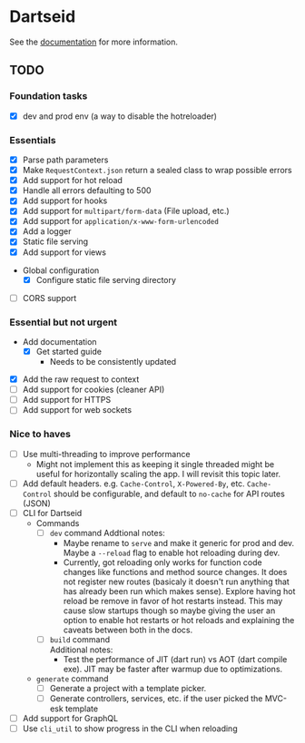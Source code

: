 # Dartseid

See the [documentation](https://dartseid.ex3.dev) for more information.

## TODO

### Foundation tasks

- [x] dev and prod env (a way to disable the hotreloader)

### Essentials

- [x] Parse path parameters
- [x] Make `RequestContext.json` return a sealed class to wrap possible errors
- [x] Add support for hot reload
- [x] Handle all errors defaulting to 500
- [x] Add support for hooks
- [x] Add support for `multipart/form-data` (File upload, etc.)
- [x] Add support for `application/x-www-form-urlencoded`
- [x] Add a logger
- [x] Static file serving
- [x] Add support for views
- Global configuration
    - [x] Configure static file serving directory
- [ ] CORS support

### Essential but not urgent

- Add documentation
    - [x] Get started guide
        - Needs to be consistently updated
- [x] Add the raw request to context
- [ ] Add support for cookies (cleaner API)
- [ ] Add support for HTTPS
- [ ] Add support for web sockets

### Nice to haves

- [ ] Use multi-threading to improve performance
    - Might not implement this as keeping it single threaded might be useful for 
    horizontally scaling the app. I will revisit this topic later.
- [ ] Add default headers. e.g. `Cache-Control`, `X-Powered-By`, etc. `Cache-Control` should be configurable, and
  default to `no-cache` for API routes (JSON)
- [ ] CLI for Dartseid
    - Commands
        - [ ] `dev` command
            Addtional notes:
            - Maybe rename to `serve` and make it generic for prod and dev.
                Maybe a `--reload` flag to enable hot reloading during dev.
            - Currently, got reloading only works for function code changes like
                functions and method source changes. It does not register new
                routes (basicaly it doesn't run anything that has already been
                run which makes sense). Explore having hot reload be remove in 
                favor of hot restarts instead. This may cause slow startups
                though so maybe giving the user an option to enable hot restarts
                or hot reloads and explaining the caveats between both in the
                docs.
        - [ ] `build` command  
            Additional notes:
            - Test the performance of JIT (dart run) vs AOT (dart compile exe).
                JIT may be faster after warmup due to optimizations.
    - `generate` command
        - [ ] Generate a project with a template picker.
        - [ ] Generate controllers, services, etc. if the user picked the
          MVC-esk template
- [ ] Add support for GraphQL
- [ ] Use `cli_util` to show progress in the CLI when reloading
